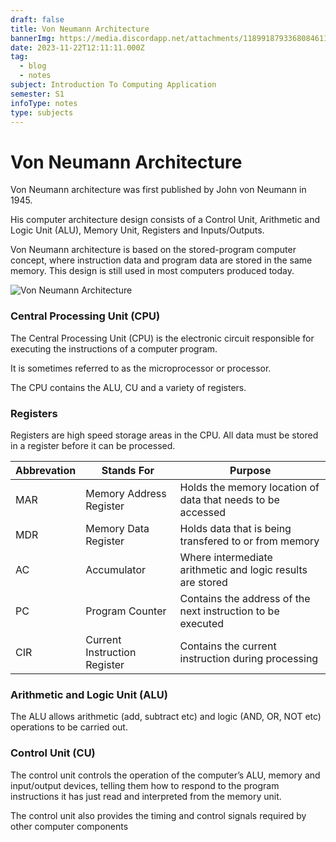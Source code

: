 ```yaml
---
draft: false
title: Von Neumann Architecture
bannerImg: https://media.discordapp.net/attachments/1189918793368084611/1189918836804292618/Computer_Arch.d3c5a6a2.webp?ex=659fe946&is=658d7446&hm=6fd754cb05f64e75e8bbcd1d32b122d644f74127d4bc6f8c77b76cdf5eb73295&=&format=webp
date: 2023-11-22T12:11:11.000Z
tag:
  - blog
  - notes
subject: Introduction To Computing Application
semester: S1
infoType: notes
type: subjects
---
```


# Von Neumann Architecture

Von Neumann architecture was first published by John von Neumann in 1945.

His computer architecture design consists of a Control Unit, Arithmetic and Logic Unit (ALU), Memory Unit, Registers and Inputs/Outputs.

Von Neumann architecture is based on the stored-program computer concept, where instruction data and program data are stored in the same memory. This design is still used in most computers produced today.

![Von Neumann Architecture](https://media.discordapp.net/attachments/1189918793368084611/1189918837353742386/Von-Neumann-Architecture-Diagram.webp?ex=659fe946&is=658d7446&hm=d338e73dbe75b51c8a10e37e09aeeef2d86d8d0de5e9a0e97a685bb471aa4319&=&format=webp)

### Central Processing Unit (CPU)

The Central Processing Unit (CPU) is the electronic circuit responsible for executing the instructions of a computer program.

It is sometimes referred to as the microprocessor or processor.

The CPU contains the ALU, CU and a variety of registers.

### Registers

Registers are high speed storage areas in the CPU. All data must be stored in a register before it can be processed.

| Abbrevation | Stands For                   | Purpose                                                     |
| ----------- | ---------------------------- | ----------------------------------------------------------- |
| MAR         | Memory Address Register      | Holds the memory location of data that needs to be accessed |
| MDR         | Memory Data Register         | Holds data that is being transfered to or from memory       |
| AC          | Accumulator                  | Where intermediate arithmetic and logic results are stored  |
| PC          | Program Counter              | Contains the address of the next instruction to be executed |
| CIR         | Current Instruction Register | Contains the current instruction during processing          |

### Arithmetic and Logic Unit (ALU)

The ALU allows arithmetic (add, subtract etc) and logic (AND, OR, NOT etc) operations to be carried out.

### Control Unit (CU)

The control unit controls the operation of the computer’s ALU, memory and input/output devices, telling them how to respond to the program instructions it has just read and interpreted from the memory unit.

The control unit also provides the timing and control signals required by other computer components
